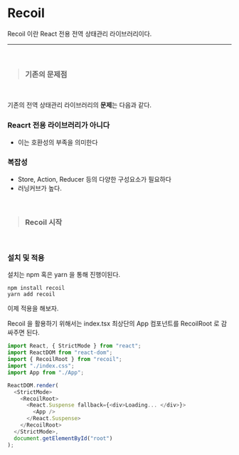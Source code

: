 # Recoil

Recoil 이란 React 전용 전역 상태관리 라이브러리이다.

---

<br>

> ### 기존의 문제점

<br>

기존의 전역 상태관리 라이브러리의 **문제**는 다음과 같다.

### Reacrt 전용 라이브러리가 아니다

- 이는 호환성의 부족을 의미한다

### 복잡성

- Store, Action, Reducer 등의 다양한 구성요소가 필요하다
- 러닝커브가 높다.

<br>

> ### Recoil 시작

 <br>

### 설치 및 적용

설치는 npm 혹은 yarn 을 통해 진행이된다.

```
npm install recoil
yarn add recoil
```

이제 적용을 해보자.

Recoil 을 활용하기 위해서는 index.tsx 최상단의 App 컴포넌트를 RecoilRoot 로 감싸주면 된다.

```javascript
import React, { StrictMode } from "react";
import ReactDOM from "react-dom";
import { RecoilRoot } from "recoil";
import "./index.css";
import App from "./App";

ReactDOM.render(
  <StrictMode>
    <RecoilRoot>
      <React.Suspense fallback={<div>Loading... </div>}>
        <App />
      </React.Suspense>
    </RecoilRoot>
  </StrictMode>,
  document.getElementById("root")
);
```
